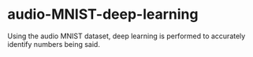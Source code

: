 # audio-MNIST-deep-learning
Using the audio MNIST dataset, deep learning is performed to accurately identify numbers being said.
